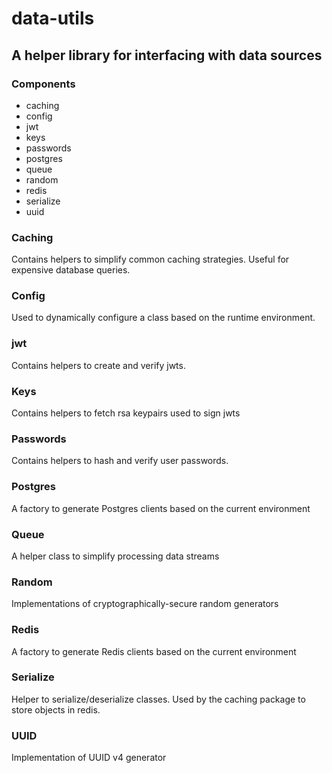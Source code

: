 # data-utils

## A helper library for interfacing with data sources

### Components

- caching
- config
- jwt
- keys
- passwords
- postgres
- queue
- random
- redis
- serialize
- uuid


### Caching

Contains helpers to simplify common caching strategies. Useful for expensive database queries.


### Config

Used to dynamically configure a class based on the runtime environment.


### jwt

Contains helpers to create and verify jwts.


### Keys

Contains helpers to fetch rsa keypairs used to sign jwts


### Passwords

Contains helpers to hash and verify user passwords.


### Postgres

A factory to generate Postgres clients based on the current environment


### Queue

A helper class to simplify processing data streams


### Random

Implementations of cryptographically-secure random generators


### Redis

A factory to generate Redis clients based on the current environment


### Serialize

Helper to serialize/deserialize classes. Used by the caching package to store objects in redis.


### UUID

Implementation of UUID v4 generator
